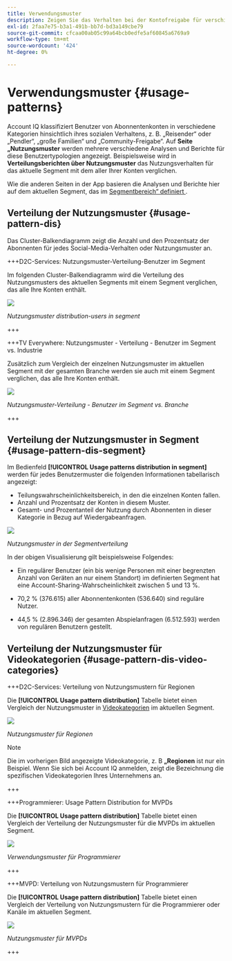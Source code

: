 ```yaml
---
title: Verwendungsmuster
description: Zeigen Sie das Verhalten bei der Kontofreigabe für verschiedene Benutzertypologien an.
exl-id: 2faa7e75-b3a1-491b-bb7d-bd3a149cbe79
source-git-commit: cfcaa00ab05c99a64bcb0edfe5af60845a6769a9
workflow-type: tm+mt
source-wordcount: '424'
ht-degree: 0%

---
```


# Verwendungsmuster {#usage-patterns}

Account IQ klassifiziert Benutzer von Abonnentenkonten in verschiedene Kategorien hinsichtlich ihres sozialen Verhaltens, z. B. „Reisender“ oder „Pendler“, „große Familien“ und „Community-Freigabe“. Auf **Seite „Nutzungsmuster** werden mehrere verschiedene Analysen und Berichte für diese Benutzertypologien angezeigt. Beispielsweise wird in **Verteilungsberichten über Nutzungsmuster** das Nutzungsverhalten für das aktuelle Segment mit dem aller Ihrer Konten verglichen.

Wie die anderen Seiten in der App basieren die Analysen und Berichte hier auf dem aktuellen Segment, das im [Segmentbereich“ definiert ](/help/accountiq/segments-timeinterval.md).

## Verteilung der Nutzungsmuster {#usage-pattern-dis}

Das Cluster-Balkendiagramm zeigt die Anzahl und den Prozentsatz der Abonnenten für jedes Social-Media-Verhalten oder Nutzungsmuster an.

+++D2C-Services: Nutzungsmuster-Verteilung-Benutzer im Segment

Im folgenden Cluster-Balkendiagramm wird die Verteilung des Nutzungsmusters des aktuellen Segments mit einem Segment verglichen, das alle Ihre Konten enthält.

![](assets/d2c-segment-users-industry.png)

*Nutzungsmuster distribution-users in segment*

+++

+++TV Everywhere: Nutzungsmuster - Verteilung - Benutzer im Segment vs. Industrie

Zusätzlich zum Vergleich der einzelnen Nutzungsmuster im aktuellen Segment mit der gesamten Branche werden sie auch mit einem Segment verglichen, das alle Ihre Konten enthält.

![](assets/segment-users-industry.png)

*Nutzungsmuster-Verteilung - Benutzer im Segment vs. Branche*

+++

## Verteilung der Nutzungsmuster in Segment {#usage-pattern-dis-segment}

Im Bedienfeld **[!UICONTROL Usage patterns distribution in segment]** werden für jedes Benutzermuster die folgenden Informationen tabellarisch angezeigt:

* Teilungswahrscheinlichkeitsbereich, in den die einzelnen Konten fallen.
* Anzahl und Prozentsatz der Konten in diesem Muster.
* Gesamt- und Prozentanteil der Nutzung durch Abonnenten in dieser Kategorie in Bezug auf Wiedergabeanfragen.

![](assets/usage-pattern-segmentwise.png)

*Nutzungsmuster in der Segmentverteilung*

In der obigen Visualisierung gilt beispielsweise Folgendes:

* Ein regulärer Benutzer (ein bis wenige Personen mit einer begrenzten Anzahl von Geräten an nur einem Standort) im definierten Segment hat eine Account-Sharing-Wahrscheinlichkeit zwischen 5 und 13 %.

* 70,2 % (376.615) aller Abonnentenkonten (536.640) sind reguläre Nutzer.

* 44,5 % (2.896.346) der gesamten Abspielanfragen (6.512.593) werden von regulären Benutzern gestellt.

## Verteilung der Nutzungsmuster für Videokategorien {#usage-pattern-dis-video-categories}

+++D2C-Services: Verteilung von Nutzungsmustern für Regionen

Die **[!UICONTROL Usage pattern distribution]** Tabelle bietet einen Vergleich der Nutzungsmuster in [Videokategorien](product-concepts.md##video-category-def) im aktuellen Segment.

![](assets/d2c-usage-patterns-regions.png)

*Nutzungsmuster für Regionen*

>[!NOTE]
>
>Die im vorherigen Bild angezeigte Videokategorie, z. B **„Regionen** ist nur ein Beispiel. Wenn Sie sich bei Account IQ anmelden, zeigt die Bezeichnung die spezifischen Videokategorien Ihres Unternehmens an.

+++

+++Programmierer: Usage Pattern Distribution for MVPDs

Die **[!UICONTROL Usage pattern distribution]** Tabelle bietet einen Vergleich der Verteilung der Nutzungsmuster für die MVPDs im aktuellen Segment.

![](assets/usage-patterns-mvpdwise.png)

*Verwendungsmuster für Programmierer*

+++

+++MVPD: Verteilung von Nutzungsmustern für Programmierer

Die **[!UICONTROL Usage pattern distribution]** Tabelle bietet einen Vergleich der Verteilung von Nutzungsmustern für die Programmierer oder Kanäle im aktuellen Segment.

![](assets/usage-patterns-programmerwise.png)

*Nutzungsmuster für MVPDs*

+++
